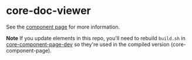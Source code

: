 core-doc-viewer
================

See the [component page](http://polymer-project.org/docs/elements/core-elements.html#core-doc-viewer) for more information.

**Note** If you update elements in this repo, you'll need to rebuild `build.sh` in [core-component-page-dev](https://github.com/Polymer/core-component-page-dev) so they're used in the compiled version (core-component-page).
